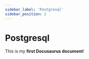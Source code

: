 ```yaml
---
sidebar_label: 'Postgresql'
sidebar_position: 2
---
```


# Postgresql

This is my **first Docusaurus document**!